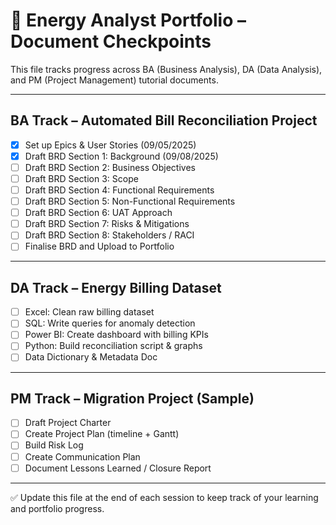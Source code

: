 # 📌 Energy Analyst Portfolio – Document Checkpoints

This file tracks progress across BA (Business Analysis), DA (Data Analysis), and PM (Project Management) tutorial documents.

---

## BA Track – Automated Bill Reconciliation Project
- [x] Set up Epics & User Stories (09/05/2025)
- [x] Draft BRD Section 1: Background (09/08/2025)
- [ ] Draft BRD Section 2: Business Objectives
- [ ] Draft BRD Section 3: Scope
- [ ] Draft BRD Section 4: Functional Requirements
- [ ] Draft BRD Section 5: Non-Functional Requirements
- [ ] Draft BRD Section 6: UAT Approach
- [ ] Draft BRD Section 7: Risks & Mitigations
- [ ] Draft BRD Section 8: Stakeholders / RACI
- [ ] Finalise BRD and Upload to Portfolio

---

## DA Track – Energy Billing Dataset
- [ ] Excel: Clean raw billing dataset
- [ ] SQL: Write queries for anomaly detection
- [ ] Power BI: Create dashboard with billing KPIs
- [ ] Python: Build reconciliation script & graphs
- [ ] Data Dictionary & Metadata Doc

---

## PM Track – Migration Project (Sample)
- [ ] Draft Project Charter
- [ ] Create Project Plan (timeline + Gantt)
- [ ] Build Risk Log
- [ ] Create Communication Plan
- [ ] Document Lessons Learned / Closure Report

---

✅ Update this file at the end of each session to keep track of your learning and portfolio progress.
